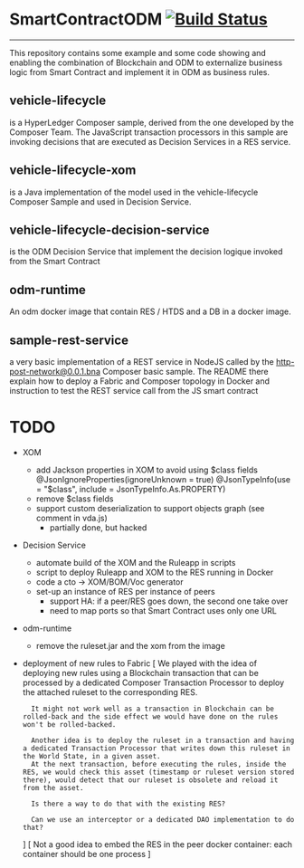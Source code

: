 # SmartContractODM [![Build Status](https://travis.ibm.com/Bolero/SmartContractODM.svg?token=ZxM16hrzpkaVzCiqK6S2&branch=master)](https://travis.ibm.com/Bolero/SmartContractODM)
------------------


This repository contains some example and some code showing and enabling the combination of Blockchain and ODM
to externalize business logic from Smart Contract and implement it in ODM as business rules. 

vehicle-lifecycle
-----------------
is a HyperLedger Composer sample, derived from the one developed by the Composer Team. 
The JavaScript transaction processors in this sample are invoking decisions that are executed
as Decision Services in a RES service. 

vehicle-lifecycle-xom
----------------------
is a Java implementation of the model used in the vehicle-lifecycle Composer Sample and used in Decision Service. 

vehicle-lifecycle-decision-service
-----------------------------------
is the ODM Decision Service that implement the decision logique invoked from the Smart Contract

odm-runtime
-------------------
An odm docker image that contain RES / HTDS and a DB in a docker image.

sample-rest-service
-------------------
a very basic implementation of a REST service in NodeJS called by the http-post-network@0.0.1.bna Composer basic sample.
The README there explain how to deploy a Fabric and Composer topology in Docker and instruction to test the REST
service call from the JS smart contract

# TODO
- XOM
    - add Jackson properties in XOM to avoid using $class fields  
    @JsonIgnoreProperties(ignoreUnknown = true)
    @JsonTypeInfo(use = "$class", include = JsonTypeInfo.As.PROPERTY)
    - remove $class fields
    - support custom deserialization to support objects graph (see comment in vda.js) 
        - partially done, but hacked

- Decision Service
    - automate build of the XOM and the Ruleapp in scripts
    - script to deploy Ruleapp and XOM to the RES running in Docker
    - code a cto -> XOM/BOM/Voc generator
    - set-up an instance of RES per instance of peers
        - support HA: if a peer/RES goes down, the second one take over
        - need to map ports so that Smart Contract uses only one URL
- odm-runtime
    - remove the ruleset.jar and the xom from the image
- deployment of new rules to Fabric
    [
        We played with the idea of deploying new rules using a Blockchain transaction that can be processed by a dedicated Composer Transaction Processor to deploy the attached ruleset to the corresponding RES. 

        It might not work well as a transaction in Blockchain can be rolled-back and the side effect we would have done on the rules won't be rolled-backed. 

        Another idea is to deploy the ruleset in a transaction and having a dedicated Transaction Processor that writes down this ruleset in the World State, in a given asset.
        At the next transaction, before executing the rules, inside the RES, we would check this asset (timestamp or ruleset version stored there), would detect that our ruleset is obsolete and reload it from the asset. 

        Is there a way to do that with the existing RES?  

        Can we use an interceptor or a dedicated DAO implementation to do that? 
    ]
    [
        Not a good idea to embed the RES in the peer docker container: each container should be one process
    ]

